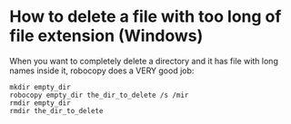 # How to delete a file with too long of file extension (Windows)

When you want to completely delete a directory and it has file with long names inside it, robocopy does a VERY good job:

```
mkdir empty_dir
robocopy empty_dir the_dir_to_delete /s /mir
rmdir empty_dir
rmdir the_dir_to_delete
```
